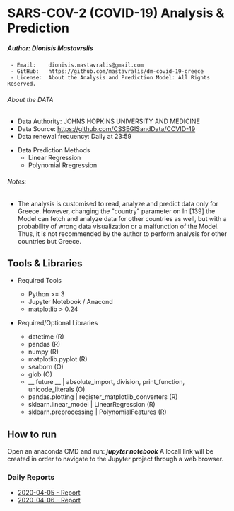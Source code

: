 # SARS-COV-2  (COVID-19) Analysis & Prediction

##### Author: Dionisis Mastavrslis
     - Email:    dionisis.mastavralis@gmail.com
     - GitHub:   https://github.com/mastavralis/dm-covid-19-greece
     - License:  About the Analysis and Prediction Model: All Rights Reserved.

###### About the DATA
- Data Authority: JOHNS HOPKINS UNIVERSITY AND MEDICINE
- Data Source: https://github.com/CSSEGISandData/COVID-19
- Data renewal frequency: Daily at 23:59


+ Data Prediction Methods
    - Linear Regression
    - Polynomial Rregression

###### Notes:
* The analysis is customised to read, analyze and predict data only for Greece. However, changing the "country" parameter on In [139] the Model can fetch and analyze data for other countries as well, but with a probability of wrong data visualization or a malfunction of the Model. Thus, it is not recommended by the author to perform analysis for other countries but Greece.

## Tools & Libraries
+ Required Tools
    - Python >= 3
    - Jupyter Notebook / Anacond
    - matplotlib > 0.24

+ Required/Optional Libraries
    - datetime (R)
    - pandas   (R)
    - numpy    (R)
    - matplotlib.pyplot (R)
    - seaborn (O)
    - glob    (O)
    - __ future __ | absolute_import, division, print_function, unicode_literals (O)
    - pandas.plotting | register_matplotlib_converters (R)
    - sklearn.linear_model | LinearRegression    (R)
    - sklearn.preprocessing | PolynomialFeatures (R)
    
## How to run

Open an anaconda CMD and run: ***jupyter notebook***
A locall link will be created in order to navigate to the Jupyter project through a web browser.


### Daily Reports
- [2020-04-05 - Report](https://github.com/mastavralis/dm-covid-19-greece/blob/master/5-4-2020-report/main.md)
- [2020-04-06 - Report](https://github.com/mastavralis/dm-covid-19-greece/blob/master/6-4-2020-report/main.md)
